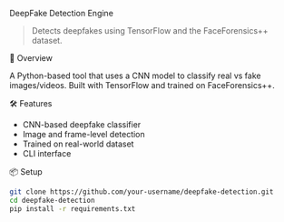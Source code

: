  DeepFake Detection Engine

> Detects deepfakes using TensorFlow and the FaceForensics++ dataset.

 🚀 Overview

A Python-based tool that uses a CNN model to classify real vs fake images/videos. Built with TensorFlow and trained on FaceForensics++.

 🛠 Features

- CNN-based deepfake classifier
- Image and frame-level detection
- Trained on real-world dataset
- CLI interface

 📦 Setup

```bash
git clone https://github.com/your-username/deepfake-detection.git
cd deepfake-detection
pip install -r requirements.txt
